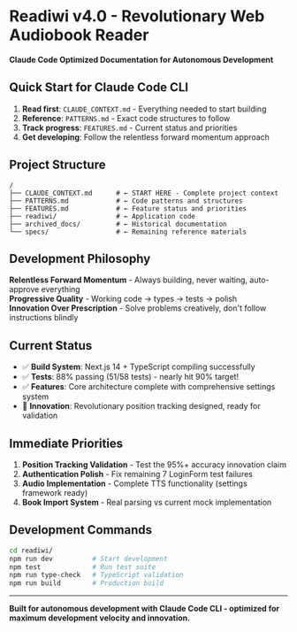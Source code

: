 # Readiwi v4.0 - Revolutionary Web Audiobook Reader

**Claude Code Optimized Documentation for Autonomous Development**

## Quick Start for Claude Code CLI

1. **Read first**: `CLAUDE_CONTEXT.md` - Everything needed to start building
2. **Reference**: `PATTERNS.md` - Exact code structures to follow  
3. **Track progress**: `FEATURES.md` - Current status and priorities
4. **Get developing**: Follow the relentless forward momentum approach

## Project Structure

```
/
├── CLAUDE_CONTEXT.md      # ← START HERE - Complete project context
├── PATTERNS.md            # ← Code patterns and structures  
├── FEATURES.md            # ← Feature status and priorities
├── readiwi/               # ← Application code
├── archived_docs/         # ← Historical documentation
└── specs/                 # ← Remaining reference materials
```

## Development Philosophy

**Relentless Forward Momentum** - Always building, never waiting, auto-approve everything  
**Progressive Quality** - Working code → types → tests → polish  
**Innovation Over Prescription** - Solve problems creatively, don't follow instructions blindly

## Current Status

- ✅ **Build System**: Next.js 14 + TypeScript compiling successfully
- ✅ **Tests**: 88% passing (51/58 tests) - nearly hit 90% target!
- ✅ **Features**: Core architecture complete with comprehensive settings system
- 🚀 **Innovation**: Revolutionary position tracking designed, ready for validation

## Immediate Priorities

1. **Position Tracking Validation** - Test the 95%+ accuracy innovation claim
2. **Authentication Polish** - Fix remaining 7 LoginForm test failures  
3. **Audio Implementation** - Complete TTS functionality (settings framework ready)
4. **Book Import System** - Real parsing vs current mock implementation

## Development Commands

```bash
cd readiwi/
npm run dev          # Start development
npm test             # Run test suite  
npm run type-check   # TypeScript validation
npm run build        # Production build
```

---

**Built for autonomous development with Claude Code CLI - optimized for maximum development velocity and innovation.**
